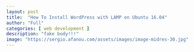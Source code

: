 ```yaml
---
layout: post
title:  "How To Install WordPress with LAMP on Ubuntu 16.04"
author: "Full"
categories: [ web development ]
description: "fake body!!!"
image: "https://sergio.afanou.com/assets/images/image-midres-30.jpg"
---
```



